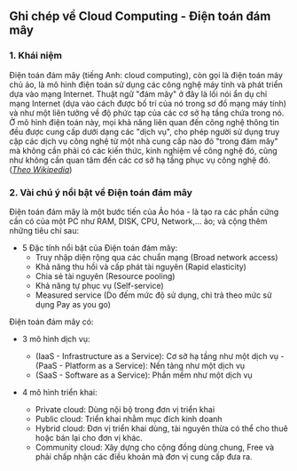 ## Ghi chép về Cloud Computing - Điện toán đám mây

### 1. Khái niệm

Điện toán đám mây (tiếng Anh: cloud computing), còn gọi là điện toán máy chủ ảo, là mô hình điện toán sử dụng các công nghệ máy tính và phát triển dựa vào mạng Internet. Thuật ngữ "đám mây" ở đây là lối nói ẩn dụ chỉ mạng Internet (dựa vào cách được bố trí của nó trong sơ đồ mạng máy tính) và như một liên tưởng về độ phức tạp của các cơ sở hạ tầng chứa trong nó. Ở mô hình điện toán này, mọi khả năng liên quan đến công nghệ thông tin đều được cung cấp dưới dạng các "dịch vụ", cho phép người sử dụng truy cập các dịch vụ công nghệ từ một nhà cung cấp nào đó "trong đám mây" mà không cần phải có các kiến thức, kinh nghiệm về công nghệ đó, cũng như không cần quan tâm đến các cơ sở hạ tầng phục vụ công nghệ đó. (*[Theo Wikipedia](https://vi.wikipedia.org/wiki/%C4%90i%E1%BB%87n_to%C3%A1n_%C4%91%C3%A1m_m%C3%A2y)*)

### 2. Vài chú ý nổi bật về Điện toán đám mây

Điện toán đám mây là một bước tiến của Ảo hóa - là tạo ra các phần cứng cần có của một PC như RAM, DISK, CPU, Network,... ảo; và cộng thêm những tiêu chí sau:

- 5 Đặc tính nổi bật của Điện toán đám mây:
	- Truy nhập diện rộng qua các chuẩn mạng (Broad network access)
	- Khả năng thu hồi và cấp phát tài nguyên (Rapid elasticity)
	- Chia sẻ tài nguyên (Resource pooling)
	- Khả năng tự phục vụ (Self-service)
	- Measured service (Do đếm mức độ sử dụng, chi trả theo mức sử dụng Pay as you go)

Điện toán đám mây có:

- 3 mô hình dịch vụ:
	- (IaaS - Infrastructure as a Service): Cơ sở hạ tầng như một dịch vụ 
	-(PaaS - Platform as a Service): Nền tảng như một dịch vụ 
	- (SaaS - Software as a Service): Phần mềm như một dịch vụ 
	
- 4 mô hình triển khai:
	- Private cloud: Dùng nội bộ trong đơn vị triển khai
	- Public cloud: Triển khai nhằm mục đích kinh doanh
	- Hybrid cloud: Đơn vị triển khai dùng, tài nguyên thừa có thể cho thuê hoặc bán lại cho đơn vị khác.
	- Community cloud: Xây dựng cho cộng đồng dùng chung, Free và phải chấp nhận các điều khoản mà đơn vị cung cấp đưa ra.
